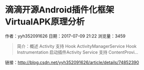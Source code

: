 # 滴滴开源Android插件化框架VirtualAPK原理分析
作者：yyh352091626
日期：2017-07-09 21:22
浏览量：3459
> 简介：概述
Activity 支持
Hook ActivityManagerService
Hook Instrumentation
启动插件Activity
Service 支持
ContentProvi...

 链接：http://blog.csdn.net/yyh352091626/article/details/74852390
